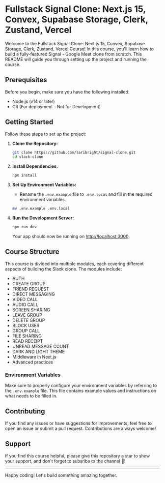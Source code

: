 # Fullstack Signal Clone: Next.js 15, Convex, Supabase Storage, Clerk, Zustand, Vercel

Welcome to the Fullstack Signal Clone: Next.js 15, Convex, Supabase Storage, Clerk, Zustand, Vercel Course! In this course, you'll learn how to build a fully-featured Signal - Google Meet clone from scratch. This README will guide you through setting up the project and running the course.

## Prerequisites

Before you begin, make sure you have the following installed:

- Node.js (v14 or later)
- Git (For deployment - Not for Development)

## Getting Started

Follow these steps to set up the project:

1. **Clone the Repository:**

   ```bash
   git clone https://github.com/laribright/signal-clone.git
   cd slack-clone
   ```

2. **Install Dependencies:**

   ```bash
   npm install
   ```

3. **Set Up Environment Variables:**

   - Rename the `.env.example` file to `.env.local` and fill in the required environment variables.

   ```bash
   mv .env.example .env.local
   ```

4. **Run the Development Server:**

   ```bash
   npm run dev
   ```

   Your app should now be running on [http://localhost:3000](http://localhost:3000).

## Course Structure

This course is divided into multiple modules, each covering different aspects of building the Slack clone. The modules include:

- AUTH
- CREATE GROUP
- FRIEND REQUEST
- DIRECT MESSAGING
- VIDEO CALL
- AUDIO CALL
- SCREEN SHARING
- LEAVE GROUP
- DELETE GROUP
- BLOCK USER
- GROUP CALL
- FILE SHARING
- READ RECEIPT
- UNREAD MESSAGE COUNT
- DARK AND LIGHT THEME
- Middleware in Next.js
- Advanced practices

### Environment Variables

Make sure to properly configure your environment variables by referring to the `.env.example` file. This file contains example values and instructions on what needs to be filled in.



## Contributing

If you find any issues or have suggestions for improvements, feel free to open an issue or submit a pull request. Contributions are always welcome!

## Support

If you find this course helpful, please give this repository a star to show your support, and don't forget to subsribe to the channel 🙂!

---

Happy coding! Let's build something amazing together.